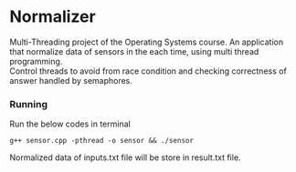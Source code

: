 # Normalizer
Multi-Threading project of the Operating Systems course.
An application that normalize data of sensors in the each time, using multi thread programming.  
Control threads to avoid from race condition and checking correctness of answer handled by semaphores.

### Running
Run the below codes in terminal
```
g++ sensor.cpp -pthread -o sensor && ./sensor
```

Normalized data of inputs.txt file will be store in result.txt file.
